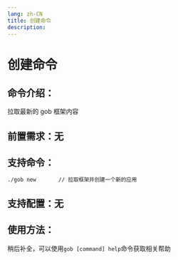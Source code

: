 ```yaml
---
lang: zh-CN
title: 创建命令
description:
---
```

# 创建命令

## 命令介绍：
拉取最新的 gob 框架内容
## 前置需求：无
## 支持命令：
```sh
./gob new		// 拉取框架并创建一个新的应用
```
## 支持配置：无

## 使用方法：
稍后补全，可以使用`gob [command] help`命令获取相关帮助
